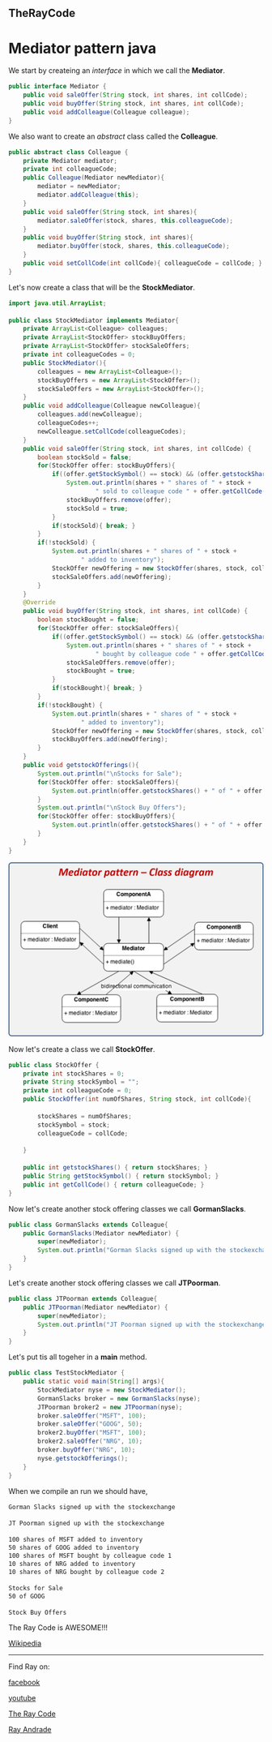 ## TheRayCode
# Mediator pattern java

We start by createing an *interface* in which we call the **Mediator**.
```java
public interface Mediator {
    public void saleOffer(String stock, int shares, int collCode);
    public void buyOffer(String stock, int shares, int collCode);
    public void addColleague(Colleague colleague);
}
```
We also want to create an *abstract* class called the **Colleague**.
```java
public abstract class Colleague {
    private Mediator mediator;
    private int colleagueCode;
    public Colleague(Mediator newMediator){
        mediator = newMediator;
        mediator.addColleague(this);
    }
    public void saleOffer(String stock, int shares){
        mediator.saleOffer(stock, shares, this.colleagueCode);
    }
    public void buyOffer(String stock, int shares){
        mediator.buyOffer(stock, shares, this.colleagueCode);
    }
    public void setCollCode(int collCode){ colleagueCode = collCode; }
}
```
Let's now create a class that will be the **StockMediator**.

```java
import java.util.ArrayList;

public class StockMediator implements Mediator{
    private ArrayList<Colleague> colleagues;
    private ArrayList<StockOffer> stockBuyOffers;
    private ArrayList<StockOffer> stockSaleOffers;
    private int colleagueCodes = 0;
    public StockMediator(){
        colleagues = new ArrayList<Colleague>();
        stockBuyOffers = new ArrayList<StockOffer>();
        stockSaleOffers = new ArrayList<StockOffer>();
    }
    public void addColleague(Colleague newColleague){
        colleagues.add(newColleague);
        colleagueCodes++;
        newColleague.setCollCode(colleagueCodes);
    }
    public void saleOffer(String stock, int shares, int collCode) {
        boolean stockSold = false;
        for(StockOffer offer: stockBuyOffers){
            if((offer.getStockSymbol() == stock) && (offer.getstockShares() == shares)){
                System.out.println(shares + " shares of " + stock +
                        " sold to colleague code " + offer.getCollCode());
                stockBuyOffers.remove(offer);
                stockSold = true;
            }
            if(stockSold){ break; }
        }
        if(!stockSold) {
            System.out.println(shares + " shares of " + stock +
                    " added to inventory");
            StockOffer newOffering = new StockOffer(shares, stock, collCode);
            stockSaleOffers.add(newOffering);
        }
    }
    @Override
    public void buyOffer(String stock, int shares, int collCode) {
        boolean stockBought = false;
        for(StockOffer offer: stockSaleOffers){
            if((offer.getStockSymbol() == stock) && (offer.getstockShares() == shares)){
                System.out.println(shares + " shares of " + stock +
                        " bought by colleague code " + offer.getCollCode());
                stockSaleOffers.remove(offer);
                stockBought = true;
            }
            if(stockBought){ break; }
        }
        if(!stockBought) {
            System.out.println(shares + " shares of " + stock +
                    " added to inventory");
            StockOffer newOffering = new StockOffer(shares, stock, collCode);
            stockBuyOffers.add(newOffering);
        }
    }
    public void getstockOfferings(){
        System.out.println("\nStocks for Sale");
        for(StockOffer offer: stockSaleOffers){
            System.out.println(offer.getstockShares() + " of " + offer.getStockSymbol());
        }
        System.out.println("\nStock Buy Offers");
        for(StockOffer offer: stockBuyOffers){
            System.out.println(offer.getstockShares() + " of " + offer.getStockSymbol());
        }
    }
}
```
![Mediator](/UMLs/images/Mediator/Mediator-3.png)


Now let's create a class we call **StockOffer**.
```java
public class StockOffer {
    private int stockShares = 0;
    private String stockSymbol = "";
    private int colleagueCode = 0;
    public StockOffer(int numOfShares, String stock, int collCode){

        stockShares = numOfShares;
        stockSymbol = stock;
        colleagueCode = collCode;

    }

    public int getstockShares() { return stockShares; }
    public String getStockSymbol() { return stockSymbol; }
    public int getCollCode() { return colleagueCode; }
}
```

Now let's create another stock offering classes we call **GormanSlacks**.
```java
public class GormanSlacks extends Colleague{
    public GormanSlacks(Mediator newMediator) {
        super(newMediator);
        System.out.println("Gorman Slacks signed up with the stockexchange\n");
    }
}
```

Let's create another stock offering classes we call **JTPoorman**.
```java
public class JTPoorman extends Colleague{
    public JTPoorman(Mediator newMediator) {
        super(newMediator);
        System.out.println("JT Poorman signed up with the stockexchange\n");
    }
}
```
Let's put tis all togeher in a **main** method.
```java
public class TestStockMediator {
    public static void main(String[] args){
        StockMediator nyse = new StockMediator();
        GormanSlacks broker = new GormanSlacks(nyse);
        JTPoorman broker2 = new JTPoorman(nyse);
        broker.saleOffer("MSFT", 100);
        broker.saleOffer("GOOG", 50);
        broker2.buyOffer("MSFT", 100);
        broker2.saleOffer("NRG", 10);
        broker.buyOffer("NRG", 10);
        nyse.getstockOfferings();
    }
}
```
When we compile an run we should have,

```run
Gorman Slacks signed up with the stockexchange

JT Poorman signed up with the stockexchange

100 shares of MSFT added to inventory
50 shares of GOOG added to inventory
100 shares of MSFT bought by colleague code 1
10 shares of NRG added to inventory
10 shares of NRG bought by colleague code 2

Stocks for Sale
50 of GOOG

Stock Buy Offers
```

The Ray Code is AWESOME!!!


[Wikipedia](https://en.wikipedia.org/wiki/Mediator_pattern)

----------------------------------------------------------------------------------------------------

Find Ray on:

[facebook](https://www.facebook.com/TheRayCode/)

[youtube](https://www.youtube.com/user/AndradeRay/)

[The Ray Code](https://www.RayAndrade.com)

[Ray Andrade](https://www.RayAndrade.org)
